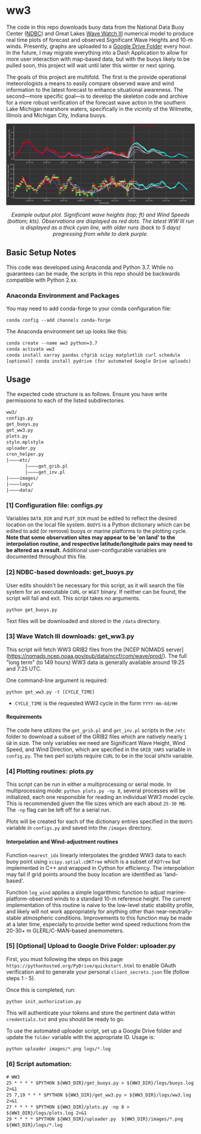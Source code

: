 # ww3
The code in this repo downloads buoy data from the National Data Buoy Center ([NDBC](https://www.ndbc.noaa.gov/)) and Great Lakes [Wave Watch III](https://polar.ncep.noaa.gov/waves/wavewatch/) numerical model to produce real time plots of forecast and observed Significant Wave Heights and 10-m winds. Presently, graphs are uploaded to a [Google Drive Folder](https://drive.google.com/drive/folders/1PdbtaISRJxTEyEpOzfvP-BmgfyjUuetX?usp=sharing) every hour. In the future, I may migrate everything into a Dash Application to allow for more user interaction with map-based data, but with the buoys likely to be pulled soon, this project will wait until later this winter or next spring.

The goals of this project are multifold. The first is the provide operational meteorologists a means to easily compare observed wave and wind information to the latest forecast to enhance situational awareness. The second—more specific goal—is to develop the skeleton code and archive for a more robust verification of the forecast wave action in the southern Lake Michigan nearshore waters, specifically in the vicinity of the Wilmette, Illinois and Michigan City, Indiana buoys.

![](https://raw.githubusercontent.com/lcarlaw/ww3/main/images/45174.png)
<p align="center">
  <em>Example output plot. Significant wave heights (top; ft) and Wind Speeds (bottom; kts). Observations are displayed as red dots. The latest WW III run is displayed as a thick cyan line, with older runs (back to 5 days) progressing from white to dark purple.
  </em>
</p>

## Basic Setup Notes

This code was developed using Anaconda and Python 3.7. While no guarantees can be made, the scripts in this repo should be backwards compatible with Python 2.xx.

### Anaconda Environment and Packages

You may need to add conda-forge to your conda configuration file:

```
conda config --add channels conda-forge
```

The Anaconda environment set up looks like this:

```
conda create --name ww3 python=3.7
conda activate ww3
conda install xarray pandas cfgrib scipy matplotlib curl schedule
[optional] conda install pydrive (for automated Google Drive uploads)
```

## Usage

The expected code structure is as follows. Ensure you have write permissions to each of the listed subdirectories.

```
ww3/
configs.py
get_buoys.py
get_ww3.py
plots.py
style.mplstyle
uploader.py
cron_helper.py
|————etc/
       |————get_grib.pl
       |————get_inv.pl
|————images/
|————logs/
|————data/
```

### [1] Configuration file: configs.py

Variables ```DATA_DIR``` and ```PLOT_DIR``` must be edited to reflect the desired location on the local file system. ```BUOYS``` is a Python dictionary which can be edited to add (or remove) buoys or marine platforms to the plotting cycle. **Note that some observation sites may appear to be 'on land' to the interpolation routine, and respective latitude/longitude pairs may need to be altered as a result.** Additional user-configurable variables are documented throughout this file.

### [2] NDBC-based downloads: get_buoys.py

User edits shouldn't be necessary for this script, as it will search the file system for an executable ```CURL``` or ```WGET``` binary. If neither can be found, the script will fail and exit. This script takes no arguments.

```
python get_buoys.py
```

Text files will be downloaded and stored in the ```/data``` directory.

### [3] Wave Watch III downloads: get_ww3.py

This script will fetch WW3 GRIB2 files from the [NCEP NOMADS server] (https://nomads.ncep.noaa.gov/pub/data/nccf/com/wave/prod/). The full "long term" (to 149 hours) WW3 data is generally available around 19:25 and 7:25 UTC.

One command-line argument is required:

```
python get_ww3.py -t [CYCLE_TIME]
```

 - ```CYCLE_TIME``` is the requested WW3 cycle in the form ```YYYY-mm-dd/HH```

#### Requirements

The code here utilizes the ```get_grib.pl``` and ```get_inv.pl``` scripts in the ```/etc``` folder to download a subset of the GRIB2 files which are natively nearly ```1 GB``` in size. The only variables we need are Significant Wave Height, Wind Speed, and Wind Direction, which are specified in the ```GRIB_VARS``` variable in ```config.py```. The two perl scripts require ```CURL``` to be in the local ```$PATH``` variable.

### [4] Plotting routines: plots.py

This script can be run in either a multiprocessing or serial mode. In multiprocessing mode: ```python plots.py -np 8```, several processes will be initialized, each one responsible for reading an individual WW3 model cycle. This is recommended given the file sizes which are each about ```25-30 MB```. The ```-np``` flag can be left off for a serial run.

Plots will be created for each of the dictionary entries specified in the ```BUOYS``` variable in ```configs.py``` and saved into the ```/images``` directory.

#### Interpolation and Wind-adjustment routines

Function ```nearest_idx``` linearly interpolates the gridded WW3 data to each buoy point using ```scipy.sptial.cDKTree``` which is a subset of ```KDTree``` but implemented in C++ and wrapped in Cython for efficiency. The interpolation may fail if grid points around the buoy location are identified as 'land-based'.

Function ```log_wind``` applies a simple logarithmic function to adjust marine-platform-observed winds to a standard 10-m reference height. The current implementation of this routine is naive to the low-level static stability profile, and likely will not work appropriately for anything other than near-neutrally-stable atmospheric conditions. Improvements to this function may be made at a later time, especially to provide better wind speed reductions from the 20-30+ m GLERL/C-MAN-based anemometers.

### [5] [Optional] Upload to Google Drive Folder: uploader.py

First, you must following the steps on this page ```https://pythonhosted.org/PyDrive/quickstart.html``` to enable OAuth verification and to generate your personal ```client_secrets.json``` file (follow steps 1 - 5).

Once this is completed, run:

```
python init_authorization.py
```

This will authenticate your tokens and store the pertinent data within ```credentials.txt``` and you should be ready to go.

To use the automated uploader script, set up a Google Drive folder and update the ```folder``` variable with the appropriate ID.  Usage is:

```
python uploader images/*.png logs/*.log
```

### [6] Script automation:

```
# WW3
25 * * * * $PYTHON ${WW3_DIR}/get_buoys.py > ${WW3_DIR}/logs/buoys.log 2>&1
25 7,19 * * * $PYTHON ${WW3_DIR}/get_ww3.py > ${WW3_DIR}/logs/ww3.log 2>&1
27 * * * * $PYTHON ${WW3_DIR}/plots.py -np 8 > ${WW3_DIR}/logs/plots.log 2>&1
29 * * * * $PYTHON ${WW3_DIR}/uploader.py  ${WW3_DIR}/images/*.png ${WW3_DIR}/logs/*.log
```
